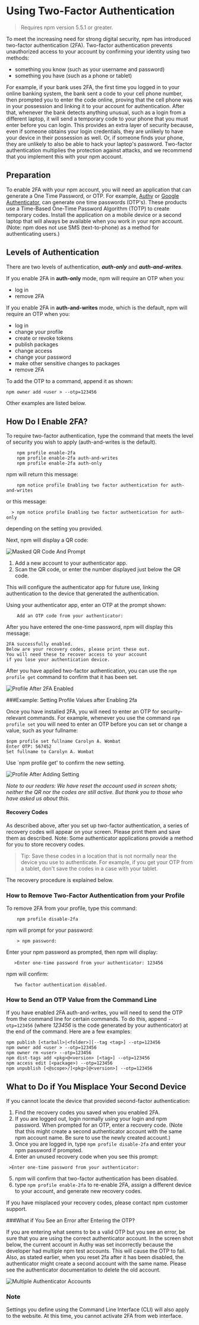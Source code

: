 <!--
title: 16 - Using two-factor authentication
featured: true
-->
# Using Two-Factor Authentication
>Requires npm version 5.5.1 or greater.

To meet the increasing need for strong digital security, npm has introduced two-factor authentication (2FA).  Two-factor authentication prevents unauthorized access to your account by confirming your identity using two methods:

* something you know (such as your username and password) 
* something you have (such as a phone or tablet)

For example, if your bank uses 2FA, the first time you logged in to your online banking system, the bank sent a code to your cell phone number, then prompted you to enter the code online, proving that the cell phone was in your possession and linking it to your account for authentication. After that, whenever the bank detects anything unusual, such as a login from a different laptop, it will send a temporary code to your phone that you must enter before you can login. This provides an extra layer of security because, even if someone obtains your login credentials, they are unlikely to have your device in their possession as well. Or, if someone finds your phone, they are unlikely to also be able to hack your laptop's password. Two-factor authentication multiplies the protection against attacks, and we recommend that you implement this with your npm account.  

## Preparation

To enable 2FA with your npm account, you will need an application that can generate a One Time Password, or OTP. For example, [Authy](https://authy.com/download/) or 
[Google Authenticator](https://support.google.com/accounts/answer/1066447), can generate one time passwords (OTP's).  These products use a Time-Based One-Time Password Algorithm (TOTP) to create temporary codes.  Install the application on a mobile device or a second laptop that will always be available when you work in your npm account. (Note: npm does not use SMS (text-to-phone) as a method for authenticating users.)

## Levels of Authentication 
  
There are two levels of authentication, ***auth-only*** and ***auth-and-writes***.

If you enable 2FA in **auth-only** mode, npm will require an OTP when you:

* log in
* remove 2FA

If you enable 2FA in **auth-and-writes** mode, which is the default, npm will require an OTP when you:

* log in
* change your profile
* create or revoke tokens 
* publish packages 
* change access
* change your password
* make other sensitive changes to packages
* remove 2FA

To add the OTP to a command, append it as shown:

```
npm owner add <user > --otp=123456
```

Other examples are listed below.

## How Do I Enable 2FA? 

To require two-factor authentication, type the command that meets the level of security you wish to apply (auth-and-writes is the default).
  
        npm profile enable-2fa
        npm profile enable-2fa auth-and-writes 
        npm profile enable-2fa auth-only
      
npm will return this message:
            
        npm notice profile Enabling two factor authentication for auth-and-writes   
       
   or this message: 
        
      > npm notice profile Enabling two factor authentication for auth-only
      
  depending on the setting you provided.    
      
Next, npm will display a QR code:

![Masked QR Code And Prompt](/images/qr_code_and_prompt_masked.png)

1. Add a new account to your authenticator app. 
2. Scan the QR code, or enter the number displayed just below the QR code. 

This will configure the authenticator app for future use, linking authentication to the device that generated the authentication. 

Using your authenticator app, enter an OTP at the prompt shown:

````
    Add an OTP code from your authenticator:
````

After you have entered the one-time password,  npm will display this message:

    2FA successfully enabled. 
    Below are your recovery codes, please print these out. 
    You will need these to recover access to your account 
    if you lose your authentication device.
 
  After you have applied two-factor authentication, you can use the `npm profile get` command to confirm that it has been set.
 
 ![Profile After 2FA Enabled](/images/profile_after_tfa_enabled.png)
 
###Example: Setting Profile Values after Enabling 2fa

Once you have installed 2FA, you will need to enter an OTP for security-relevant commands. For example, whenever you use the command `npm profile set` you will need to enter an OTP before you can set or change a value, such as your fullname: 

```
$npm profile set fullname Carolyn A. Wombat
Enter OTP: 567452
Set fullname to Carolyn A. Wombat
```
 
 Use `npm profile get' to confirm the new setting. 
 
 ![Profile After Adding Setting](/images/after_setting_profile_with_tfa_fullname.png)
   
 *Note to our readers: We have reset the account used in screen shots; neither the QR nor the codes are still active. But thank you to those who have asked us about this.*
 
#### Recovery Codes 

As described above, after you set up two-factor authentication, a series of recovery codes will appear on your screen. Please print them and save them as described. Note: Some authenticator applications provide a method for you to store recovery codes.

>	Tip: Save these codes in a location that is not normally near the device you use to authenticate. 
    For example, if you get your OTP from a tablet, don't save the codes in a case with your tablet. 
        
   The recovery procedure is explained below.    
   
### How to Remove Two-Factor Authentication from your Profile

To remove 2FA from your profile, type this command:

```
    npm profile disable-2fa
```
   
npm will prompt for your password:

````
    > npm password:   
````
Enter your npm password as prompted, then npm will display: 

```
   >Enter one-time password from your authenticator: 123456
``` 
 npm will confirm: 

```
   Two factor authentication disabled.   
```

### How to Send an OTP Value from the Command Line 

If you have enabled 2FA auth-and-writes, you will need to send the OTP from the command line for certain commands. To do this, append  `--otp=123456` (where *123456* is the code generated by your authenticator) at the end of the command. Here are a few examples: 

```
npm publish [<tarball>|<folder>][--tag <tag>] --otp=123456
npm owner add <user > --otp=123456
npm owner rm <user> --otp=123456
npm dist-tags add <pkg>@<version> [<tag>] --otp=123456
npm access edit [<package>) --otp=123456
npm unpublish [<@scope>/]<pkg>[@<version>] --otp=123456

```

## What to Do if You Misplace Your Second Device

If you cannot locate the device that provided second-factor authentication:

1. Find the recovery codes you saved when you enabled 2FA.
2. If you are logged out, login normally using your login and npm password. When prompted for an OTP, enter a recovery code. (Note that this might create a second authenticator account with the same npm account name. Be sure to use the newly created account.) 
3. Once you are logged in, type `npm profile disable-2fa` and enter your npm password if prompted.  
4. Enter an unused recovery code when you see this prompt:
  ```
   >Enter one-time password from your authenticator: 
``` 
5. npm will confirm that two-factor authentication has been disabled.
6. type `npm profile enable-2fa` to re-enable 2FA, assign a different device to your account, and generate new recovery codes. 

If you have misplaced your recovery codes, please contact npm customer support. 

###What if You See an Error after Entering the OTP?

If you are entering what seems to be a valid OTP but you see an error, be sure that you are using the correct authenticator account. In the screen shot below, the current account in Authy was set incorrectly because the developer had multiple npm test accounts. This will cause the OTP to fail. Also, as stated earlier, when you reset 2fa after it has been disabled, the authenticator might create a second account with the same name. Please see the authenticator documentation to delete the old account. 

 ![Multiple Authenticator Accounts](/images/multiple_authy_accounts.png)

### Note

Settings you define using the Command Line Interface (CLI) will also apply to the website. At this time, you cannot activate 2FA from web interface.
